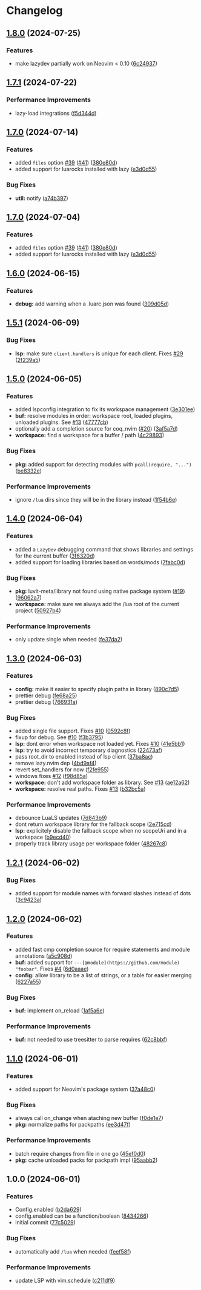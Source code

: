 # Changelog

## [1.8.0](https://github.com/folke/lazydev.nvim/compare/v1.7.1...v1.8.0) (2024-07-25)


### Features

* make lazydev partially work on Neovim &lt; 0.10 ([6c24937](https://github.com/folke/lazydev.nvim/commit/6c249371681a3a9f50b6953ca2116e4ec771b809))

## [1.7.1](https://github.com/folke/lazydev.nvim/compare/v1.7.0...v1.7.1) (2024-07-22)


### Performance Improvements

* lazy-load integrations ([f5d344d](https://github.com/folke/lazydev.nvim/commit/f5d344dcc9121991238b8acff7e77531b5f7fa06))

## [1.7.0](https://github.com/folke/lazydev.nvim/compare/v1.6.0...v1.7.0) (2024-07-14)


### Features

* added `files` option [#39](https://github.com/folke/lazydev.nvim/issues/39) ([#41](https://github.com/folke/lazydev.nvim/issues/41)) ([380e80d](https://github.com/folke/lazydev.nvim/commit/380e80d1491e3195f25e3d180170d8dd438db25a))
* added support for luarocks installed with lazy ([e3d0d55](https://github.com/folke/lazydev.nvim/commit/e3d0d55b4bff301be97f6a9820b21c59381440c1))


### Bug Fixes

* **util:** notify ([a74b397](https://github.com/folke/lazydev.nvim/commit/a74b397e8d6d291313d4f4f969edb6e57ddf7ab7))

## [1.7.0](https://github.com/folke/lazydev.nvim/compare/v1.6.0...v1.7.0) (2024-07-04)


### Features

* added `files` option [#39](https://github.com/folke/lazydev.nvim/issues/39) ([#41](https://github.com/folke/lazydev.nvim/issues/41)) ([380e80d](https://github.com/folke/lazydev.nvim/commit/380e80d1491e3195f25e3d180170d8dd438db25a))
* added support for luarocks installed with lazy ([e3d0d55](https://github.com/folke/lazydev.nvim/commit/e3d0d55b4bff301be97f6a9820b21c59381440c1))

## [1.6.0](https://github.com/folke/lazydev.nvim/compare/v1.5.1...v1.6.0) (2024-06-15)


### Features

* **debug:** add warning when a .luarc.json was found ([309d05d](https://github.com/folke/lazydev.nvim/commit/309d05d2734a77361dde6ad7d348812a2fc2fa95))

## [1.5.1](https://github.com/folke/lazydev.nvim/compare/v1.5.0...v1.5.1) (2024-06-09)


### Bug Fixes

* **lsp:** make sure `client.handlers` is unique for each client. Fixes [#29](https://github.com/folke/lazydev.nvim/issues/29) ([2f239a5](https://github.com/folke/lazydev.nvim/commit/2f239a5216b184ce9a9fb6c73cae18bbf3c578ef))

## [1.5.0](https://github.com/folke/lazydev.nvim/compare/v1.4.0...v1.5.0) (2024-06-05)


### Features

* added lspconfig integration to fix its workspace management ([3e301ee](https://github.com/folke/lazydev.nvim/commit/3e301ee157c79d1378980b5e7e4eebd3474229a4))
* **buf:** resolve modules in order: workspace root, loaded plugins, unloaded plugins. See [#13](https://github.com/folke/lazydev.nvim/issues/13) ([47777cb](https://github.com/folke/lazydev.nvim/commit/47777cbaa4d19348c76b0d8bd750ae769de6c892))
* optionally add a completion source for coq_nvim ([#20](https://github.com/folke/lazydev.nvim/issues/20)) ([3af5a7d](https://github.com/folke/lazydev.nvim/commit/3af5a7d749687952793cc9df93aec31547146f0c))
* **workspace:** find a workspace for a buffer / path ([4c29893](https://github.com/folke/lazydev.nvim/commit/4c29893cf2faec7caa276d7ba510e02bc8f0dd82))


### Bug Fixes

* **pkg:** added support for detecting modules with `pcall(require, "...")` ([be8332e](https://github.com/folke/lazydev.nvim/commit/be8332eb2a40b2e450d185a4844603029ca229fb))


### Performance Improvements

* ignore `/lua` dirs since they will be in the library instead ([1f54b6e](https://github.com/folke/lazydev.nvim/commit/1f54b6ead06bd04b32ad8885ad40a7aca47461c8))

## [1.4.0](https://github.com/folke/lazydev.nvim/compare/v1.3.0...v1.4.0) (2024-06-04)


### Features

* added a `LazyDev` debugging command that shows libraries and settings for the current buffer ([3f6320d](https://github.com/folke/lazydev.nvim/commit/3f6320d43198bb847cbad6fd2a577dda18554f29))
* added support for loading libraries based on words/mods ([7fabc0d](https://github.com/folke/lazydev.nvim/commit/7fabc0d5a44b3002b88c7c32b2b67bd3742c23ae))


### Bug Fixes

* **pkg:** luvit-meta/library not found using native package system ([#19](https://github.com/folke/lazydev.nvim/issues/19)) ([96062a7](https://github.com/folke/lazydev.nvim/commit/96062a7b94d5e6c3b4ec746b5d8d2a69e6389761))
* **workspace:** make sure we always add the /lua root of the current project ([50927b4](https://github.com/folke/lazydev.nvim/commit/50927b4e70dce1ff68103ef1f2c197f1b75f4ac4))


### Performance Improvements

* only update single when needed ([fe37da2](https://github.com/folke/lazydev.nvim/commit/fe37da2cc14d4faffbe96be09b3fd08aa58ae972))

## [1.3.0](https://github.com/folke/lazydev.nvim/compare/v1.2.1...v1.3.0) (2024-06-03)


### Features

* **config:** make it easier to specify plugin paths in library ([890c7d5](https://github.com/folke/lazydev.nvim/commit/890c7d5b982b829e2881f21d739e689772c7971e))
* prettier debug ([fe68a25](https://github.com/folke/lazydev.nvim/commit/fe68a25bb37c8e683e233f09a5dd6c80c3ea9c64))
* prettier debug ([766931a](https://github.com/folke/lazydev.nvim/commit/766931a928787e12dd42efef605b4aecdccffc11))


### Bug Fixes

* added single file support. Fixes [#10](https://github.com/folke/lazydev.nvim/issues/10) ([0592c8f](https://github.com/folke/lazydev.nvim/commit/0592c8f80a7c9bb99b7ea4d8a047d2d3bddeebd1))
* fixup for debug. See [#10](https://github.com/folke/lazydev.nvim/issues/10) ([f3b3795](https://github.com/folke/lazydev.nvim/commit/f3b3795c6daf11da989220d859c0468b82d766ae))
* **lsp:** dont error when workspace not loaded yet. Fixes [#10](https://github.com/folke/lazydev.nvim/issues/10) ([41e5bb1](https://github.com/folke/lazydev.nvim/commit/41e5bb150020d0841fffdd52e6a4942f51004986))
* **lsp:** try to avoid incorrect temporary diagnostics ([22473af](https://github.com/folke/lazydev.nvim/commit/22473afec50117716db4a25e0b064437b8c6a1bd))
* pass root_dir to enabled instead of lsp client ([37ba8ac](https://github.com/folke/lazydev.nvim/commit/37ba8ac79ab48762486deb9891547fde88a86763))
* remove lazy.nvim dep ([4bd9af4](https://github.com/folke/lazydev.nvim/commit/4bd9af4b388c5f937c3f2308a1ead2ea2f68b09d))
* revert set_handlers for now ([f2fe955](https://github.com/folke/lazydev.nvim/commit/f2fe95553b21fb7596c7cb060063886f17eb38c8))
* windows fixes [#12](https://github.com/folke/lazydev.nvim/issues/12) ([f98d85a](https://github.com/folke/lazydev.nvim/commit/f98d85a16771282caceeefa0d9a65336f8b44437))
* **workspace:** don't add workspace folder as library. See [#13](https://github.com/folke/lazydev.nvim/issues/13) ([ae12a62](https://github.com/folke/lazydev.nvim/commit/ae12a6224c466315f6ecbe6ed1ee7c5641f21d40))
* **workspace:** resolve real paths. Fixes [#13](https://github.com/folke/lazydev.nvim/issues/13) ([b32bc5a](https://github.com/folke/lazydev.nvim/commit/b32bc5a0c6d50d0c2c3f5101a3f967d2222a539e))


### Performance Improvements

* debounce LuaLS updates ([7d843b9](https://github.com/folke/lazydev.nvim/commit/7d843b9f3aa9240e38854e7bc4df389929dbe44a))
* dont return workspace library for the fallback scope ([2e715cd](https://github.com/folke/lazydev.nvim/commit/2e715cd4629df2b47d92468935226655cb7e88ed))
* **lsp:** explicitely disable the fallback scope when no scopeUri and in a workspace ([b9ecd40](https://github.com/folke/lazydev.nvim/commit/b9ecd4034358a39859216d64b8548fa2b577af95))
* properly track library usage per workspace folder ([48267c8](https://github.com/folke/lazydev.nvim/commit/48267c807750610f3f8f7cb1469308f68243f081))

## [1.2.1](https://github.com/folke/lazydev.nvim/compare/v1.2.0...v1.2.1) (2024-06-02)


### Bug Fixes

* added support for module names with forward slashes instead of dots ([3c9423a](https://github.com/folke/lazydev.nvim/commit/3c9423a021a8e2890b2029ad20d830c713720afc))

## [1.2.0](https://github.com/folke/lazydev.nvim/compare/v1.1.0...v1.2.0) (2024-06-02)


### Features

* added fast cmp completion source for require statements and module annotations ([a5c908d](https://github.com/folke/lazydev.nvim/commit/a5c908dc8eec1823c5a6dfbb07fbe8c74fce3a14))
* **buf:** added support for `---[@module](https://github.com/module) "foobar"`. Fixes [#4](https://github.com/folke/lazydev.nvim/issues/4) ([6d0aaae](https://github.com/folke/lazydev.nvim/commit/6d0aaaea20d270c2c49fb0ff8b2835717e635f0d))
* **config:** allow library to be a list of strings, or a table for easier merging ([6227a55](https://github.com/folke/lazydev.nvim/commit/6227a55bd1a4b7dcdc911377032ec5bb4eedba6b))


### Bug Fixes

* **buf:** implement on_reload ([1af5a6e](https://github.com/folke/lazydev.nvim/commit/1af5a6e801e16cf02a1ba0dc4808e522f2d06ae2))


### Performance Improvements

* **buf:** not needed to use treesitter to parse requires ([62c8bbf](https://github.com/folke/lazydev.nvim/commit/62c8bbff840432eb9e7fd3d994751cbb95c89e25))

## [1.1.0](https://github.com/folke/lazydev.nvim/compare/v1.0.0...v1.1.0) (2024-06-01)


### Features

* added support for Neovim's package system ([37a48c0](https://github.com/folke/lazydev.nvim/commit/37a48c05311269d5cb08f0f2131e1ad583c6a485))


### Bug Fixes

* always call on_change when ataching new buffer ([f0de1e7](https://github.com/folke/lazydev.nvim/commit/f0de1e75f8e3a98e37ddf8d9b923ded039ff504e))
* **pkg:** normalize paths for packpaths ([ee3d47f](https://github.com/folke/lazydev.nvim/commit/ee3d47f3a53891483c8a3e02f8c3e49a12064434))


### Performance Improvements

* batch require changes from file in one go ([45ef0d0](https://github.com/folke/lazydev.nvim/commit/45ef0d06cabac70c8615ae679d9efc72305f2142))
* **pkg:** cache unloaded packs for packpath impl ([95aabb2](https://github.com/folke/lazydev.nvim/commit/95aabb27a0a8fec9826c6ca45ff8ba3d886a8888))

## 1.0.0 (2024-06-01)


### Features

* Config.enabled ([b2da629](https://github.com/folke/lazydev.nvim/commit/b2da6296892323254b5841d45e643dcdaa6fbeb3))
* config.enabled can be a function/boolean ([8434266](https://github.com/folke/lazydev.nvim/commit/8434266c8dd5c690134f5e66d340633e9f63e7bf))
* initial commit ([77c5029](https://github.com/folke/lazydev.nvim/commit/77c5029d68941dfdbb3eaee4910bdc97d5c9a93b))


### Bug Fixes

* automatically add `/lua` when needed ([feef58f](https://github.com/folke/lazydev.nvim/commit/feef58f427d54ffebeec8f09b4d8c31dbea9b1c3))


### Performance Improvements

* update LSP with vim.schedule ([c211df9](https://github.com/folke/lazydev.nvim/commit/c211df939c5af6d8c0de0d6abfff300805fe66a7))

